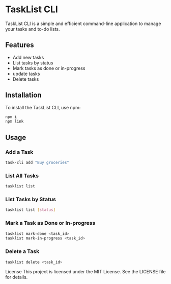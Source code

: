 # TaskList CLI

TaskList CLI is a simple and efficient command-line application to manage your tasks and to-do lists.

## Features

- Add new tasks
- List tasks by status
- Mark tasks as done or in-progress
- update tasks
- Delete tasks

## Installation

To install the TaskList CLI, use npm:

```bash
npm i
npm link
```
## Usage
### Add a Task
```bash
task-cli add "Buy groceries"
```
### List All Tasks
```bash
tasklist list
```
### List Tasks by Status
```bash
tasklist list [status]
```
### Mark a Task as Done or In-progress
```bash
tasklist mark-done <task_id>
tasklist mark-in-progress <task_id>
```
### Delete a Task
```bash
tasklist delete <task_id>
```

License
This project is licensed under the MIT License. See the LICENSE file for details.
